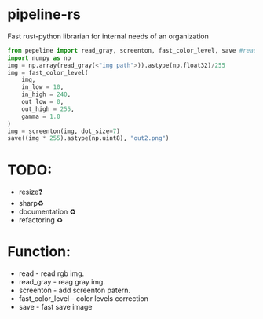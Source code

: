 # pipeline-rs
Fast rust-python librarian for internal needs of an organization
```py
from pepeline import read_gray, screenton, fast_color_level, save #read - read color image rgb8
import numpy as np
img = np.array(read_gray(<"img path">)).astype(np.float32)/255
img = fast_color_level(
    img,     
    in_low = 10,
    in_high = 240,
    out_low = 0,
    out_high = 255,
    gamma = 1.0
)
img = screenton(img, dot_size=7)
save((img * 255).astype(np.uint8), "out2.png")
```
# TODO:
- resize❓
- sharp♻️
- documentation ♻️
- refactoring ♻️
# Function:
- read - read rgb img.
- read_gray - reag gray img.
- screenton - add screenton patern.
- fast_color_level - color levels correction
- save - fast save image
